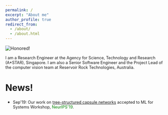 ```yaml
---
permalink: /
excerpt: "About me"
author_profile: true
redirect_from: 
  - /about/
  - /about.html
---
```


![Honored!](vinojjayasundara.github.io/images/cover.jpg)

<span style="text-align: 'justify'; font-size:0.9em;"> I am a Research Engineer at the Agency for Science, Technology and Research (A*STAR), Singapore. I am also a Senior Software Engineer and the Project Lead of the computer vision team at Reservoir Rock Technologies, Australia. </span>

# News!

* <span style="text-align: justify; font-size:0.9em;"> Sep'19: Our work on [tree-structured capsule networks](https://arxiv.org/pdf/1910.12306.pdf) accepted to ML for Systems Workshop,<span style="color:green"> NeurIPS'19</span>.</span>
